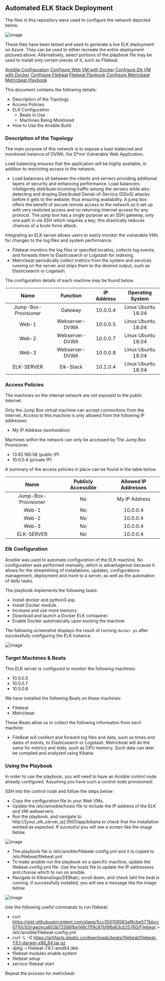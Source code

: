 ## Automated ELK Stack Deployment

The files in this repository were used to configure the network depicted below.

![image](https://user-images.githubusercontent.com/87951718/139780390-1d7a5c60-9c00-4a49-aa42-729458977213.png)


These files have been tested and used to generate a live ELK deployment on Azure. They can be used to either recreate the entire deployment pictured above. Alternatively, select portions of the playbook file may be used to install only certain pieces of it, such as Filebeat.

  [Ansible Configuration](https://github.com/mijess4/Cybersecurity-ELK-Stack-Project/blob/main/ansible/ansible.cfg)
  [Configure Web VM with Docker](https://github.com/mijess4/Cybersecurity-ELK-Stack-Project/blob/main/ansible/pentest.yml)
  [Configure Elk VM with Docker](https://github.com/mijess4/Cybersecurity-ELK-Stack-Project/blob/main/ansible/install-elk.yml)
  [Configure Filebeat](https://github.com/mijess4/Cybersecurity-ELK-Stack-Project/blob/main/ansible/filebeat-config.yml)
  [Filebeat Playbook](https://github.com/mijess4/Cybersecurity-ELK-Stack-Project/blob/main/ansible/filebeat-playbook.yml)
  [Configure Metricbeat](https://github.com/mijess4/Cybersecurity-ELK-Stack-Project/blob/main/ansible/metricbeat-config.yml)
  [Metricbeat Playbook](https://github.com/mijess4/Cybersecurity-ELK-Stack-Project/blob/main/ansible/metricbeat-playbook.yml)

This document contains the following details:
- Description of the Topology
- Access Policies
- ELK Configuration
  - Beats in Use
  - Machines Being Monitored
- How to Use the Ansible Build


### Description of the Topology

The main purpose of this network is to expose a load-balanced and monitored instance of DVWA, the D*mn Vulnerable Web Application.

Load balancing ensures that the application will be highly available, in addition to restricting access to the network.
- Load balancers sit between the clients and servers providing additional layers of security and enhancing performance. Load balancers intelligently distribute incoming traffic among the servers while also detecting and droping Distributed Denial-of-Service (DDoS) attacks before it gets to the website; thus ensuring availability.
  A jump box offers the benefit of secure remote access to the network as it set up with very resticted access and no returning Internet access for any protocol. The jump box has a single purpose as an SSH gateway, only one path in via SSH which requires a key; this drastically reduces chances of a brute force attack. 

Integrating an ELK server allows users to easily monitor the vulnerable VMs for changes to the log files and system performance.
- Filebeat monitors the log files or specifed locatins, collects log events, and forwads them to Elasticsearch or Logstash for indexing.
- Metricbeat periodically collect metrics from the system and services running on the server and ships them to the desired output, such as Elasticsearch or Logstash. 

The configuration details of each machine may be found below.

|         Name         	|  Function       	| IP Address 	|  Operating System  	|
|:--------------------:	|:---------:       	|:----------:	|:------------------:	|
| Jump-Box-Provisioner 	| Gateway         	| 10.0.0.4   	| Linux Ubuntu 18.04 	|
| Web-1                	| Webserver- DVWA 	| 10.0.0.5   	| Linux Ubuntu 18.04 	|
| Web-2                	| Webserver- DVWA 	| 10.0.0.7   	| Linux Ubuntu 18.04 	|
| Web-3                	| Webserver- DVWA 	| 10.0.0.8   	| Linux Ubuntu 18.04 	|
| ELK-SERVER           	| Elk-Stack       	| 10.1.0.4   	| Linux Ubuntu 18.04 	|

### Access Policies

The machines on the internal network are not exposed to the public Internet. 

Only the Jump Box virtual machine can accept connections from the Internet. Access to this machine is only allowed from the following IP addresses:
- My IP Address (workstation)

Machines within the network can only be accessed by The Jump Box Provisioner.
- 13.92.180.58 (public IP)
- 10.0.0.4 (private IP)

A summary of the access policies in place can be found in the table below.

|         Name         	| Publicly Accessible 	| Allowed IP Addresses 	|
|:--------------------:	|:-------------------:	|:--------------------:	|
| Jump-Box-Provisioner 	| No                  	| My IP Address        	|
| Web-1                	| No                  	| 10.0.0.4            	|
| Web-2                	| No                  	| 10.0.0.4            	|
| Web-3                	| No                  	| 10.0.0.4            	|
| ELK-SERVER           	| No                  	| 10.0.0.4            	|

### Elk Configuration

Ansible was used to automate configuration of the ELK machine. No configuration was performed manually, which is advantageous because it allows for the streamlining of installations, updates, configurations management, deployment and more to a server, as well as the automation of daily tasks.

The playbook implements the following tasks:
- Install docker and python3-pip.
- Install Docker module.
- Increase and use more memory.
- Download and launch a Docker ELK contaainer.
- Enable Docker automatically upon booting the machine.

The following screenshot displays the result of running `docker ps` after successfully configuring the ELK instance.

![image](https://user-images.githubusercontent.com/87951718/139755712-da6207db-6585-47c6-82db-2295bdfb3119.png)

### Target Machines & Beats
This ELK server is configured to monitor the following machines:
- 10.0.0.5
- 10.0.0.7
- 10.0.0.8

We have installed the following Beats on these machines:
- Filebeat
- Metricbeat

These Beats allow us to collect the following information from each machine:
- FileBeat will conllect and forward log files and data, such as times and dates of events, to Elasticsearch or Logstash. Metricbeat will do the same for metrics and stats, such as CPU memory. Such data can later be compiled and analyzed using Kibana.

### Using the Playbook
In order to use the playbook, you will need to have an Ansible control node already configured. Assuming you have such a control node provisioned: 

SSH into the control node and follow the steps below:
- Copy the configuration file to your Web VMs.
- Update the /etc/annsible/hosts file to include the IP address of the ELK and VM webservers.
- Run the playbook, and navigate to http://[your_elk_server_ip]:5601/app/kibana to check that the installation worked as expected. If sucessful you will see a screen like the image below.

![image](https://user-images.githubusercontent.com/87951718/139757970-3a8539c0-26f1-4237-80f5-d496435fc44d.png)

- The playbook file is /etc/ansible/filebeat-config.yml and it is copied to /etc/filebeat/filebeat.yml
- To make ansible run the playbook on a specific machine, update the filebeat-config.yml file. Use the hosts file to update the IP addressess and choose which to run on ansible.
- Navigate to Kibana/logs/DEBtab/, scroll down, and check taht the beat is running. if successfully installed, you will see a message like the image below.

![image](https://user-images.githubusercontent.com/87951718/139758244-3a9be39e-43c7-4196-b08a-b9dab88e9d2d.png)

Use the following useful commands to run filebeat:

- curl https://gist.githubusercontent.com/slape/5cc350109583af6cbe577bbcc0710c93/raw/eca603b72586fbe148c11f9c87bf96a63cb25760/Filebeat > /etc/ansible/filebeat-config.yml
- curl -L -O https://artifacts.elastic.co/downloads/beats/filebeat/filebeat-7.6.1-darwin-x86_64.tar.gz
- dpkg -i filebeat-7.6.1-amd64.deb
- filebeat modules enable system
- filebeat setup
- service filebeat start

Repeat the process for metricbeat.
